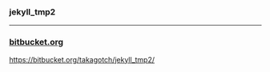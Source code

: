 ### jekyll_tmp2
---
### [bitbucket.org](https://bitbucket.org/takagotch/jekyll_tmp2/)
https://bitbucket.org/takagotch/jekyll_tmp2/



```
```

```
```

```
```



